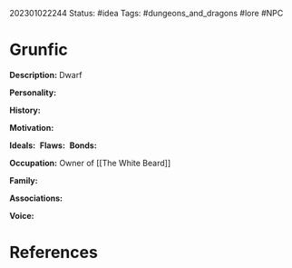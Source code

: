 202301022244
Status: #idea
Tags: #dungeons_and_dragons #lore #NPC 

# Grunfic
**Description:** Dwarf

**Personality:** 

**History:** 

**Motivation:** 

**Ideals:** 
**Flaws:** 
**Bonds:** 

**Occupation:** Owner of [[The White Beard]]

**Family:** 

**Associations:** 

**Voice:** 



# References